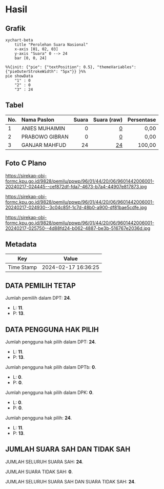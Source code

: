 # Hasil

## Grafik

```mermaid
xychart-beta
    title "Perolehan Suara Nasional"
    x-axis [01, 02, 03]
    y-axis "Suara" 0 --> 24
    bar [0, 0, 24]
```

```mermaid
%%{init: {"pie": {"textPosition": 0.5}, "themeVariables": {"pieOuterStrokeWidth": "5px"}} }%%
pie showData
    "1" : 0
    "2" : 0
    "3" : 24
```

## Tabel

| No. | Nama Paslon    | Suara | Suara (raw) | Persentase |
|:--- |:-------------- | -----:| -----------:| ----------:|
| 1   | ANIES MUHAIMIN | 0     | [0][p-1]    | 0,00       |
| 2   | PRABOWO GIBRAN | 0     | [0][p-2]    | 0,00       |
| 3   | GANJAR MAHFUD  | 24    | [24][p-3]   | 100,00     |


[p-1]: https://github.com/gigit-pemilu/pemilu-2024/blob/main/pilpres/hitung-suara/sub/96-papua-barat-daya/sub/01-sorong/sub/44-bagun/sub/2006-mode/sub/001-tps/sub/paslon-1.txt
[p-2]: https://github.com/gigit-pemilu/pemilu-2024/blob/main/pilpres/hitung-suara/sub/96-papua-barat-daya/sub/01-sorong/sub/44-bagun/sub/2006-mode/sub/001-tps/sub/paslon-2.txt
[p-3]: https://github.com/gigit-pemilu/pemilu-2024/blob/main/pilpres/hitung-suara/sub/96-papua-barat-daya/sub/01-sorong/sub/44-bagun/sub/2006-mode/sub/001-tps/sub/paslon-3.txt

## Foto C Plano

https://sirekap-obj-formc.kpu.go.id/9828/pemilu/ppwp/96/01/44/20/06/9601442006001-20240217-024445--cef872df-fda7-4673-b7a4-44907e817873.jpg

https://sirekap-obj-formc.kpu.go.id/9828/pemilu/ppwp/96/01/44/20/06/9601442006001-20240217-024930--3c04c85f-1c7d-48b0-a900-df81bae5cdfe.jpg

https://sirekap-obj-formc.kpu.go.id/9828/pemilu/ppwp/96/01/44/20/06/9601442006001-20240217-025750--4d88fd24-b062-4887-be3b-516767e2036d.jpg


## Metadata

| Key        | Value               |
| ---------- | ------------------- |
| Time Stamp | 2024-02-17 16:36:25 |


## DATA PEMILIH TETAP

Jumlah pemilih dalam DPT: **24**.
 * L: **11**.
 * P: **13**.

## DATA PENGGUNA HAK PILIH

Jumlah pengguna hak pilih dalam DPT: **24**.
 * L: **11**.
 * P: **13**.

Jumlah pengguna hak pilih dalam DPTb: **0**.
 * L: **0**.
 * P: **0**.

Jumlah pengguna hak pilih dalam DPK: **0**.
 * L: **0**.
 * P: **0**.

Jumlah pengguna hak pilih: **24**.
 * L: **11**.
 * P: **13**.

## JUMLAH SUARA SAH DAN TIDAK SAH

JUMLAH SELURUH SUARA SAH: **24**.

JUMLAH SUARA TIDAK SAH: **0**.

JUMLAH SELURUH SUARA SAH DAN SUARA TIDAK SAH: **24**.


